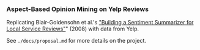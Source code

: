 ### Aspect-Based Opinion Mining on Yelp Reviews

Replicating Blair-Goldensohn et al.'s ["Building a Sentiment Summarizer for Local Service Reviews"](http://www.ryanmcd.com/papers/local_service_summ.pdf)" (2008) with data from Yelp. 

See `./docs/proposal.md` for more details on the project. 
